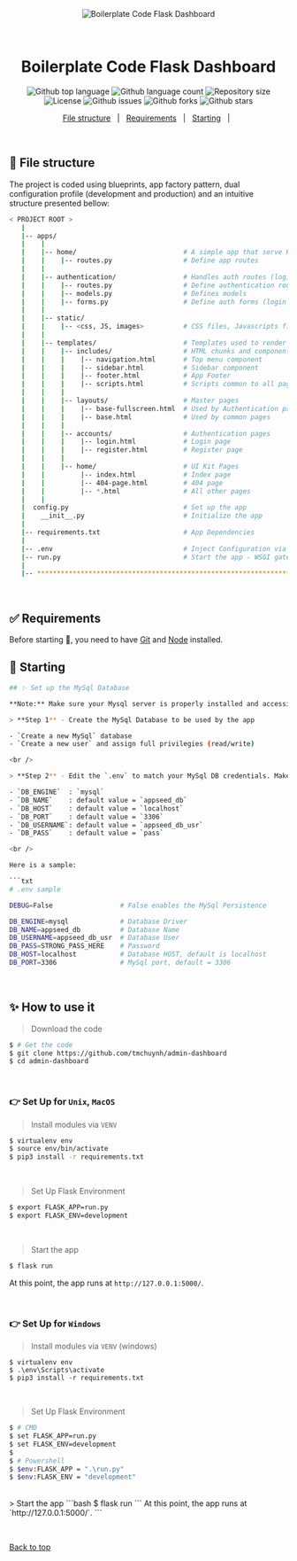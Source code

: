 <div align="center" id="top"> 
  <img src="./.github/app.gif" alt="Boilerplate Code Flask Dashboard" />

  &#xa0;

  <!-- <a href="https://boilerplatecodeflaskdashboard.netlify.app">Demo</a> -->
</div>

<h1 align="center">Boilerplate Code Flask Dashboard</h1>

<p align="center">
  <img alt="Github top language" src="https://img.shields.io/github/languages/top/tmchuynh/admin-dashboard?color=56BEB8">

  <img alt="Github language count" src="https://img.shields.io/github/languages/count/tmchuynh/admin-dashboard?color=56BEB8">

  <img alt="Repository size" src="https://img.shields.io/github/repo-size/tmchuynh/admin-dashboard?color=56BEB8">

  <img alt="License" src="https://img.shields.io/github/license/tmchuynh/admin-dashboard?color=56BEB8">

  <img alt="Github issues" src="https://img.shields.io/github/issues/tmchuynh/admin-dashboard?color=56BEB8" />

  <img alt="Github forks" src="https://img.shields.io/github/forks/tmchuynh/admin-dashboard?color=56BEB8" />

  <img alt="Github stars" src="https://img.shields.io/github/stars/tmchuynh/admin-dashboard?color=56BEB8" />
</p>

<!-- Status -->

<!-- <h4 align="center"> 
	🚧  Boilerplate Code Flask Dashboard 🚀 Under construction...  🚧
</h4> 

<hr> -->

<p align="center">
  <a href="#file-structure">File structure</a> &#xa0; | &#xa0;
  <a href="#white_check_mark-requirements">Requirements</a> &#xa0; | &#xa0;
  <a href="#checkered_flag-starting">Starting</a> &#xa0; | &#xa0;
</p>

<br>


## :rocket: File structure ##

The project is coded using blueprints, app factory pattern, dual configuration profile (development and production) and an intuitive structure presented bellow:

```bash
< PROJECT ROOT >
   |
   |-- apps/
   |    |
   |    |-- home/                           # A simple app that serve HTML files
   |    |    |-- routes.py                  # Define app routes
   |    |
   |    |-- authentication/                 # Handles auth routes (login and register)
   |    |    |-- routes.py                  # Define authentication routes  
   |    |    |-- models.py                  # Defines models  
   |    |    |-- forms.py                   # Define auth forms (login and register) 
   |    |
   |    |-- static/
   |    |    |-- <css, JS, images>          # CSS files, Javascripts files
   |    |
   |    |-- templates/                      # Templates used to render pages
   |    |    |-- includes/                  # HTML chunks and components
   |    |    |    |-- navigation.html       # Top menu component
   |    |    |    |-- sidebar.html          # Sidebar component
   |    |    |    |-- footer.html           # App Footer
   |    |    |    |-- scripts.html          # Scripts common to all pages
   |    |    |
   |    |    |-- layouts/                   # Master pages
   |    |    |    |-- base-fullscreen.html  # Used by Authentication pages
   |    |    |    |-- base.html             # Used by common pages
   |    |    |
   |    |    |-- accounts/                  # Authentication pages
   |    |    |    |-- login.html            # Login page
   |    |    |    |-- register.html         # Register page
   |    |    |
   |    |    |-- home/                      # UI Kit Pages
   |    |         |-- index.html            # Index page
   |    |         |-- 404-page.html         # 404 page
   |    |         |-- *.html                # All other pages
   |    |    
   |  config.py                             # Set up the app
   |    __init__.py                         # Initialize the app
   |
   |-- requirements.txt                     # App Dependencies
   |
   |-- .env                                 # Inject Configuration via Environment
   |-- run.py                               # Start the app - WSGI gateway
   |
   |-- ************************************************************************
```

<br />

## :white_check_mark: Requirements ##

Before starting :checkered_flag:, you need to have [Git](https://git-scm.com) and [Node](https://nodejs.org/en/) installed.

## :checkered_flag: Starting ##

```bash
## ✨ Set up the MySql Database

**Note:** Make sure your Mysql server is properly installed and accessible. 

> **Step 1** - Create the MySql Database to be used by the app

- `Create a new MySql` database
- `Create a new user` and assign full privilegies (read/write)

<br />

> **Step 2** - Edit the `.env` to match your MySql DB credentials. Make sure `DB_ENGINE` is set to `mysql`.

- `DB_ENGINE`  : `mysql` 
- `DB_NAME`    : default value = `appseed_db`
- `DB_HOST`    : default value = `localhost`
- `DB_PORT`    : default value = `3306`
- `DB_USERNAME`: default value = `appseed_db_usr`
- `DB_PASS`    : default value = `pass`

<br />

Here is a sample:  

```txt
# .env sample

DEBUG=False                 # False enables the MySql Persistence

DB_ENGINE=mysql             # Database Driver
DB_NAME=appseed_db          # Database Name
DB_USERNAME=appseed_db_usr  # Database User
DB_PASS=STRONG_PASS_HERE    # Password 
DB_HOST=localhost           # Database HOST, default is localhost 
DB_PORT=3306                # MySql port, default = 3306 
```

<br />


## ✨ How to use it

> Download the code 
```bash
$ # Get the code
$ git clone https://github.com/tmchuynh/admin-dashboard
$ cd admin-dashboard
```

<br />

### 👉 Set Up for `Unix`, `MacOS` 

> Install modules via `VENV`  
```bash
$ virtualenv env
$ source env/bin/activate
$ pip3 install -r requirements.txt
```

<br />

> Set Up Flask Environment
```bash
$ export FLASK_APP=run.py
$ export FLASK_ENV=development
```

<br />

> Start the app
```bash
$ flask run
```

At this point, the app runs at `http://127.0.0.1:5000/`. 

<br />

### 👉 Set Up for `Windows` 

> Install modules via `VENV` (windows) 
```
$ virtualenv env
$ .\env\Scripts\activate
$ pip3 install -r requirements.txt
```

<br />

> Set Up Flask Environment

```bash
$ # CMD 
$ set FLASK_APP=run.py
$ set FLASK_ENV=development
$
$ # Powershell
$ $env:FLASK_APP = ".\run.py"
$ $env:FLASK_ENV = "development"
```

<br />
> Start the app
```bash
$ flask run
```
At this point, the app runs at `http://127.0.0.1:5000/`. 
```

&#xa0;

<a href="#top">Back to top</a>
